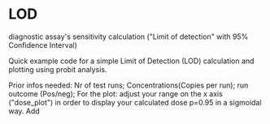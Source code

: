 # LOD
diagnostic assay's sensitivity calculation ("Limit of detection" with 95% Confidence Interval)

Quick example code for a simple Limit of Detection (LOD) calculation and plotting using probit analysis.

Prior infos needed: Nr of test runs; Concentrations(Copies per run); run outcome (Pos/neg); 
For the plot: adjust your range on the x axis ("dose_plot") in order to display your calculated dose p=0.95 in a sigmoidal way. Add 

